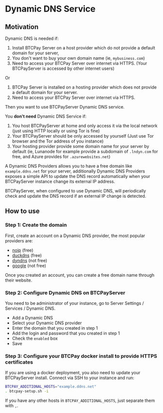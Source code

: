 # Dynamic DNS Service

## Motivation

Dynamic DNS is needed if:

1. Install BTCPay Server on a host provider which do not provide a default domain for your server,
2. You don't want to buy your own domain name (ie, `mybusiness.com`)
3. Need to access your BTCPay Server over internet via HTTPS. (Your BTCPayServer is accessed by other internet users)

Or

1. BTCPay Server is installed on a hosting provider which does not provide a default domain for your server.
2. Need to access your BTCPay Server over internet via HTTPS.

Then you want to use BTCPayServer Dynamic DNS service.

You **don't need** Dynamic DNS Service if:

1. You host BTCPayServer at home and only access it via the local network (just using HTTP locally or using Tor is fine)
2. Your BTCPayServer should be only accessed by yourself (Just use Tor browser and the Tor address of you instance)
3. Your hosting provider provide some domain name for your server by default (ie, Lunanode for example provide a subdomain of `.lndyn.com` for free, and Azure provides for `.azurewebsites.net`)

A Dynamic DNS Providers allows you to have a free domain like `example.ddns.net` for your server, additionally Dynamic DNS Providers exposes a simple API to update the DNS record automatically when your BTCPayServer instance change its external IP address.

BTCPayServer, when configured to use Dynamic DNS, will periodically check and update the DNS record if an external IP change is detected.

## How to use

### Step 1: Create the domain

First, create an account on a Dynamic DNS provider, the most popular providers are:

* [noip](https://www.noip.com/) (free)
* [duckdns](https://www.duckdns.org/) (free)
* [dyndns](https://dyn.com/) (not free)
* [google](https://domains.google.com/) (not free)

Once you created an account, you can create a free domain name through their website.

### Step 2: Configure Dynamic DNS on BTCPayServer

You need to be administrator of your instance, go to Server Settings / Services / Dynamic DNS.

* Add a Dynamic DNS
* Select your Dynamic DNS provider
* Enter the domain that you created in step 1
* Add the login and password that you created in step 1
* Check the `enabled` box
* Save

### Step 3: Configure your BTCPay docker install to provide HTTPS certificates

If you are using a docker deployment, you also need to update your BTCPayServer install.
Connect via SSH to your instance and run:

```bash
BTCPAY_ADDITIONAL_HOSTS="example.ddns.net"
. btcpay-setup.sh -i
```

If you have any other hosts in `BTCPAY_ADDITIONAL_HOSTS`, just separate them with `,`.
